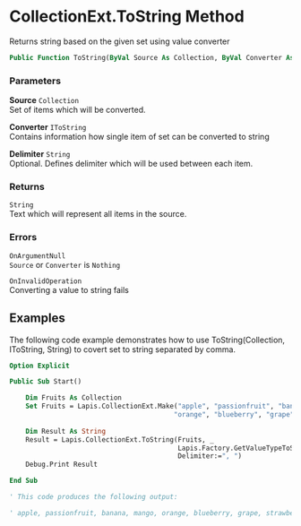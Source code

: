 # CollectionExt.ToString Method

Returns string based on the given set using value converter

```vb
Public Function ToString(ByVal Source As Collection, ByVal Converter As IToString, Optional ByVal Delimiter As String = ",") As String
```

### Parameters

**Source** `Collection` <br>
Set of items which will be converted.

**Converter** `IToString` <br>
Contains information how single item of set can be converted to string

**Delimiter** `String` <br>
Optional. Defines delimiter which will be used between each item.

### Returns

`String` <br>
Text which will represent all items in the source.

### Errors

`OnArgumentNull` <br>
`Source` or `Converter` is `Nothing`

`OnInvalidOperation` <br>
Converting a value to string fails

## Examples

The following code example demonstrates how to use ToString(Collection, IToString, String) to covert set to string separated by comma.

```vb
Option Explicit

Public Sub Start()

    Dim Fruits As Collection
    Set Fruits = Lapis.CollectionExt.Make("apple", "passionfruit", "banana", "mango", _
                                         "orange", "blueberry", "grape", "strawberry")
    
    Dim Result As String
    Result = Lapis.CollectionExt.ToString(Fruits, _
                                          Lapis.Factory.GetValueTypeToStringConverter, _
                                          Delimiter:=", ")
    Debug.Print Result

End Sub

' This code produces the following output:

' apple, passionfruit, banana, mango, orange, blueberry, grape, strawberry
```

